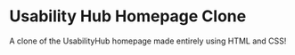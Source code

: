 # Usability Hub Homepage Clone
A clone of the UsabilityHub homepage made entirely using HTML and CSS!
